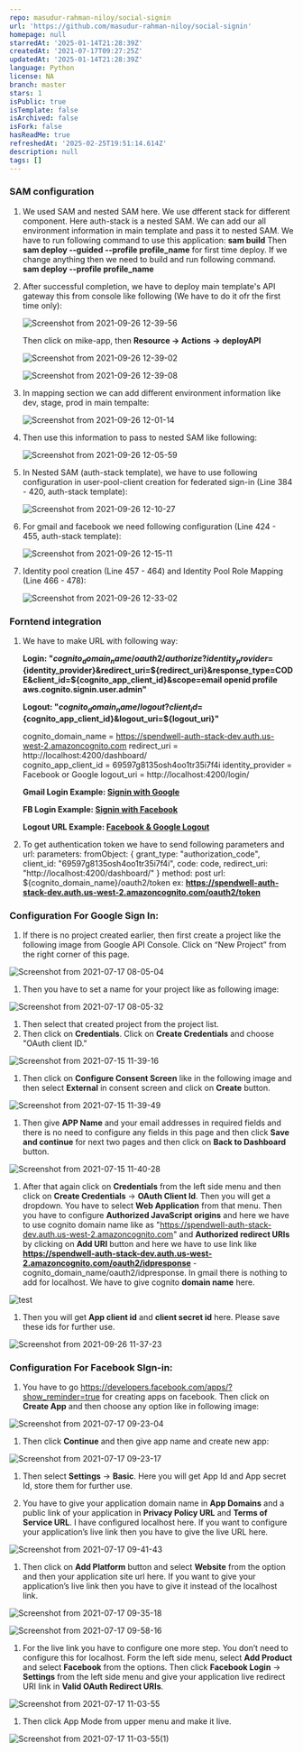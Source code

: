 ```yaml
---
repo: masudur-rahman-niloy/social-signin
url: 'https://github.com/masudur-rahman-niloy/social-signin'
homepage: null
starredAt: '2025-01-14T21:28:39Z'
createdAt: '2021-07-17T09:27:25Z'
updatedAt: '2025-01-14T21:28:39Z'
language: Python
license: NA
branch: master
stars: 1
isPublic: true
isTemplate: false
isArchived: false
isFork: false
hasReadMe: true
refreshedAt: '2025-02-25T19:51:14.614Z'
description: null
tags: []
---
```


### SAM configuration 

1. We used SAM and nested SAM here. We use dfferent stack for different component. Here auth-stack is a nested SAM. We can add our all environment information in main template and pass it to nested SAM. We have to run following command to use this application:
   **sam build**
Then   
   **sam deploy --guided --profile profile_name** for first time deploy. If we change anything then we need to build and run following command.
   **sam deploy --profile profile_name**

1. After successful completion, we have to deploy main template's API gateway this from console like following (We have to do it ofr the first time only):
   
    ![Screenshot from 2021-09-26 12-39-56](https://user-images.githubusercontent.com/77866740/134796693-47c66064-a8f8-4f63-ab81-152efed00975.jpg)  

   Then click on mike-app, then **Resource -> Actions -> deployAPI**

   ![Screenshot from 2021-09-26 12-39-02](https://user-images.githubusercontent.com/77866740/134796789-32c021cf-3077-4037-840d-61b8f9f60ddb.jpg)


    ![Screenshot from 2021-09-26 12-39-08](https://user-images.githubusercontent.com/77866740/134796833-5d396712-8d0e-4279-b921-588eb3add077.jpg)

1. In mapping section we can add different environment information like dev, stage, prod in main tempalte:

    ![Screenshot from 2021-09-26 12-01-14](https://user-images.githubusercontent.com/77866740/134795745-55ea93cc-66a5-436c-a0a3-7dd32bf67364.png)

1. Then use this information to pass to nested SAM like following:

    ![Screenshot from 2021-09-26 12-05-59](https://user-images.githubusercontent.com/77866740/134795773-54cd07bd-c170-449a-9692-4eac799b02fb.png)

1. In Nested SAM (auth-stack template), we have to use following configuration in user-pool-client creation for federated sign-in (Line 384 - 420, auth-stack template):

    ![Screenshot from 2021-09-26 12-10-27](https://user-images.githubusercontent.com/77866740/134795836-c7861f2b-9dde-4058-86c3-253d11513c2e.png)

1. For gmail and facebook we need following configuration (Line 424 - 455, auth-stack template):

    ![Screenshot from 2021-09-26 12-15-11](https://user-images.githubusercontent.com/77866740/134795948-4851ccf1-d400-4872-9088-1b6349039cec.png)

1. Identity pool creation (Line 457 - 464) and Identity Pool Role Mapping (Line 466 - 478):

    ![Screenshot from 2021-09-26 12-33-02](https://user-images.githubusercontent.com/77866740/134796450-b0adfa88-aa61-471c-acc2-34edd3894697.png)


### Forntend integration

1. We have to make URL with following way:
    
    **Login: "${cognito_domain_name}/oauth2/authorize?identity_provider=${identity_provider}&redirect_uri=${redirect_uri}&response_type=CODE&client_id=${cognito_app_client_id}&scope=email openid profile aws.cognito.signin.user.admin"**

    **Logout: "${cognito_domain_name}/logout?client_id=${cognito_app_client_id}&logout_uri=${logout_uri}"**

    cognito_domain_name = https://spendwell-auth-stack-dev.auth.us-west-2.amazoncognito.com
    redirect_uri = http://localhost:4200/dashboard/  
    cognito_app_client_id = 69597g8135osh4oo1tr35i7f4i
    identity_provider = Facebook or Google
    logout_uri = http://localhost:4200/login/

    **Gmail Login Example: <a href="https://spendwell-auth-stack-dev.auth.us-west-2.amazoncognito.com/oauth2/authorize?identity_provider=Google&redirect_uri=http://localhost:4200/dashboard/&response_type=CODE&client_id=69597g8135osh4oo1tr35i7f4i&scope=email openid profile aws.cognito.signin.user.admin">Signin with Google</a>**

    **FB Login Example: <a href="https://spendwell-auth-stack-dev.auth.us-west-2.amazoncognito.com/oauth2/authorize?identity_provider=Facebook&redirect_uri=http://localhost:4200/dashboard/&response_type=CODE&client_id=69597g8135osh4oo1tr35i7f4i&scope=email openid profile aws.cognito.signin.user.admin">Signin with Facebook</a>**

    **Logout URL Example: <a href="https://spendwell-auth-stack-dev.auth.us-west-2.amazoncognito.com/logout?client_id=69597g8135osh4oo1tr35i7f4i&logout_uri=http://localhost:4200/login/">Facebook & Google Logout</a>**

1. To get authentication token we have to send following parameters and url:
    parameters:
        fromObject: {
            grant_type: "authorization_code",
            client_id: "69597g8135osh4oo1tr35i7f4i",
            code: code,
            redirect_uri: "http://localhost:4200/dashboard/"
        }
    method: post
    url: ${cognito_domain_name}/oauth2/token
        ex: **https://spendwell-auth-stack-dev.auth.us-west-2.amazoncognito.com/oauth2/token**

### Configuration For Google Sign In:

1. If there is no project created earlier, then first create a project like the following image from Google API Console. Click on “New Project” from the right corner of this page. 

![Screenshot from 2021-07-17 08-05-04](https://user-images.githubusercontent.com/77866740/126026037-f77e9497-76cb-499b-9bca-e3b1b2ceca72.jpg)

1. Then you have to set a name for your project like as following image:

![Screenshot from 2021-07-17 08-05-32](https://user-images.githubusercontent.com/77866740/126026048-2416d1e0-c573-419f-b060-94e3a920d63f.jpg)

1. Then select that created project from the project list.
1. Then click on **Credentials**. Click on **Create Credentials** and choose "OAuth client ID."

![Screenshot from 2021-07-15 11-39-16](https://user-images.githubusercontent.com/77866740/126026073-e2508a0a-bac7-4712-8a22-b4e08f2cfa3d.jpg)
 
1. Then click on **Configure Consent Screen** like in the following image and then select **External** in consent screen and click on **Create** button.

![Screenshot from 2021-07-15 11-39-49](https://user-images.githubusercontent.com/77866740/126026083-1ec5e36b-d9ad-45dd-97b8-d7a078480478.jpg)


1. Then give **APP Name** and your email addresses in required fields and there is no need to configure any fields in this page and then click **Save and continue** for next two pages and then click on **Back to Dashboard** button.  

![Screenshot from 2021-07-15 11-40-28](https://user-images.githubusercontent.com/77866740/126026086-f28ec127-3834-4386-b851-e64dc705aadc.jpg)

1. After that again click on **Credentials** from the left side menu and then click on **Create Credentials** -> **OAuth Client Id**. Then you will get a dropdown. You have to select **Web Application** from that menu. Then you have to configure **Authorized JavaScript origins** and here we have to use cognito domain name like as "https://spendwell-auth-stack-dev.auth.us-west-2.amazoncognito.com" and **Authorized redirect URIs** by clicking on **Add URI** button and here we have to use link like **https://spendwell-auth-stack-dev.auth.us-west-2.amazoncognito.com/oauth2/idpresponse** - cognito_domain_name/oauth2/idpresponse. In gmail there is nothing to add for localhost. We have to give cognito **domain name** here.

![test](https://user-images.githubusercontent.com/77866740/126026103-169bde0b-d8eb-46ca-9324-bc448b912ba0.jpg)

1. Then you will get **App client id** and **client secret id** here. Please save these ids for further use.

![Screenshot from 2021-09-26 11-37-23](https://user-images.githubusercontent.com/77866740/134795106-fd33f446-8876-4045-8406-86cb36de51ff.jpg)             

### Configuration For Facebook SIgn-in:

1. You have to go https://developers.facebook.com/apps/?show_reminder=true for creating apps on facebook.
Then click on **Create App** and then choose any option like in following image:

![Screenshot from 2021-07-17 09-23-04](https://user-images.githubusercontent.com/77866740/126026192-6c4ca995-89d4-4953-88d8-b295dbb26187.jpg)

1. Then click **Continue** and then give app name and create new app:

![Screenshot from 2021-07-17 09-23-17](https://user-images.githubusercontent.com/77866740/126026200-8343d5a6-eae5-49c2-8a39-aa9d47af3743.jpg)

1. Then select **Settings** -> **Basic**. Here you will get App Id and App secret Id, store them for further use.

1. You have to give your application domain name in **App Domains** and  a public link of your application in **Privacy Policy URL** and **Terms of Service URL**. I have configured localhost here. If you want to configure your application’s live link then you have to give the live URL here.

![Screenshot from 2021-07-17 09-41-43](https://user-images.githubusercontent.com/77866740/126026203-e7ce88ce-8a39-4bb9-a2ce-7647d25f833b.jpg)

1. Then click on **Add Platform** button and select **Website** from the option and then your application site url here. If you want to give your application’s  live link then you have to give it instead of the localhost link. 

![Screenshot from 2021-07-17 09-35-18](https://user-images.githubusercontent.com/77866740/126026207-0bd1685b-90ad-47ea-ada3-e466d7e91fac.jpg)

![Screenshot from 2021-07-17 09-58-16](https://user-images.githubusercontent.com/77866740/126026209-6a11afff-5736-40c3-bd0c-7648f962234a.jpg)


1. For the live link you have to configure one more step. You don’t need to configure this for localhost. Form the left side menu, select **Add Product** and select **Facebook** from the options.
Then click **Facebook Login** -> **Settings** from the left side menu and give your application live redirect URI link in **Valid OAuth Redirect URIs**.

![Screenshot from 2021-07-17 11-03-55](https://user-images.githubusercontent.com/77866740/126026475-e1b2a868-d137-4c86-bcb4-aeb21b96e768.jpg)

1. Then click App Mode from upper menu and make it live.

![Screenshot from 2021-07-17 11-03-55(1)](https://user-images.githubusercontent.com/77866740/126026479-8540fbf2-d544-40c3-a163-a18a1e2978c4.jpg)





